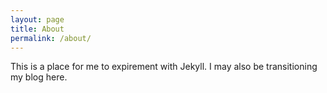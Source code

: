 ```yaml
---
layout: page
title: About
permalink: /about/
---
```


This is a place for me to expirement with Jekyll.  I may also be transitioning my blog here.